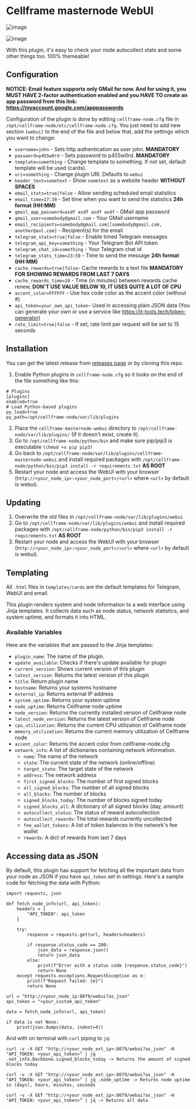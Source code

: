 # Cellframe masternode WebUI
![image](https://github.com/user-attachments/assets/6c311087-77bd-40aa-99fc-a42ca284a3f1)

![image](https://github.com/user-attachments/assets/22442c89-f47b-434a-b288-1039e9c867df)

With this plugin, it's easy to check your node autocollect stats and some other things too. 100% themeable!

## Configuration

**NOTICE: Email feature supports only GMail for now. And for using it, you MUST HAVE 2-factor authentication enabled and you HAVE TO create an app password from this link: https://myaccount.google.com/apppasswords**

Configuration of the plugin is done by editing `cellframe-node.cfg` file in `/opt/cellframe-node/etc/cellframe-node.cfg`. You just need to add new section `[webui]` to the end of the file and below that, add the settings which you want to change:

- `username=john` - Sets http authentication as user john. **MANDATORY**
- `password=p455w0rd` - Sets password to p455w0rd. **MANDATORY**  
- `template=something` - Change template to something. If not set, default template will be used (cards).
- `uri=something` - Change plugin URI. Defaults to `webui`
- `header_text=sometext` - Show `sometext` as a website header **WITHOUT SPACES**
- `email_stats=true|false` - Allow sending scheduled email statistics
- `email_time=17:39` - Set time when you want to send the statistics **24h format (HH:MM)**
- `gmail_app_password=asdf asdf asdf asdf` - GMail app password
- `gmail_user=somebody@gmail.com` - Your GMail username
- `email_recipients=somebody@gmail.com|[somebody@gmail.com, another@aol.com]` - Recipient(s) for the email
- `telegram_stats=true|false` - Enable timed Telegram messages
- `telegram_api_key=something` - Your Telegram Bot API token
- `telegram_chat_id=something` - Your Telegram chat id
- `telegram_stats_time=23:59` - Time to send the message **24h format (HH:MM)**
- `cache_rewards=true|false`- Cache rewards to a text file **MANDATORY FOR SHOWING REWARDS FROM LAST 7 DAYS**
- `cache_rewards_time=10` - Time (in minutes) between rewards cache renew, **DON'T USE VALUE BELOW 10, IT USES QUITE A LOT OF CPU**
- `accent_color=FFFFFF` - Use hex code color as the accent color (without #)
- `api_token=your_own_api_token`- Used in accessing plain JSON data (You can generate your own or use a service like https://it-tools.tech/token-generator)
- `rate_limit=true|false` - If set, rate limit per request will be set to 15 seconds

## Installation

You can get the latest release from [releases page](https://github.com/hyttmi/cellframe-masternode-webui/releases) or by cloning this repo.

1. Enable Python plugins in `cellframe-node.cfg` so it looks on the end of the file something like this:
```
# Plugins
[plugins]
enabled=true
# Load Python-based plugins
py_load=true
py_path=/opt/cellframe-node/var/lib/plugins

```
2. Place the `cellframe-masternode-webui` directory to `/opt/cellframe-node/var/lib/plugins/` (If it doesn't exist, create it).
3. Go to `/opt/cellframe-node/python/bin` and make sure pip/pip3 is executable `(chmod +x pip pip3)`
4. Go back to `/opt/cellframe-node/var/lib/plugins/cellframe-masternode-webui` and install required packages with `/opt/cellframe-node/python/bin/pip3 install -r requirements.txt` **AS ROOT**
5. Restart your node and access the WebUI with your browser (`http://<your_node_ip>:<your_node_port>/<url>` where `<url>` by default is webui).

## Updating

1. Overwrite the old files in `/opt/cellframe-node/var/lib/plugins/webui`
2. Go to `/opt/cellframe-node/var/lib/plugins/webui` and install required packages with `/opt/cellframe-node/python/bin/pip3 install -r requirements.txt` **AS ROOT**
3. Restart your node and access the WebUI with your browser (`http://<your_node_ip>:<your_node_port>/<url>` where `<url>` by default is webui).

## Templating

All `.html` files in `templates/cards` are the default templates for Telegram, WebUI and email.

This plugin renders system and node information to a web interface using Jinja templates. It collects data such as node status, network statistics, and system uptime, and formats it into HTML.

### Available Variables

Here are the variables that are passed to the Jinja templates:

- `plugin_name`: The name of the plugin.
- `update_available`: Checks if there's update available for plugin
- `current_version`: Shows current version of this plugin
- `latest_version`: Returns the latest version of this plugin
- `title`: Return plugin name
- `hostname`: Returns your systems hostname
- `external_ip`: Returns external IP address
- `system_uptime`: Returns your system uptime
- `node_uptime`: Returns Cellframe node uptime
- `node_version`: Returns the currently installed version of Cellframe node
- `latest_node_version`: Returns the latest version of Cellframe node
- `cpu_utilization`: Returns the current CPU utilization of Cellframe node
- `memory_utilization`: Returns the current memory utilization of Cellframe node
- `accent_color`: Returns the accent color from cellframe-node.cfg
- `network_info`: A list of dictionaries containing network information.
  - `name`: The name of the network
  - `state`: The current state of the network (online/offline)
  - `target_state`: The target state of the network
  - `address`: The network address
  - `first_signed_blocks`: The number of first signed blocks
  - `all_signed_blocks`: The number of all signed blocks
  - `all_blocks`: The number of blocks
  - `signed_blocks_today`: The number of blocks signed today
  - `signed_blocks_all`: A dictionary of all signed blocks (day, amount)
  - `autocollect_status`: The status of reward autocollection
  - `autocollect_rewards`: The total rewards currently uncollected
  - `fee_wallet_tokens`: A list of token balances in the network's fee wallet
  - `rewards`: A dict of rewards from last 7 days

## Accessing data as JSON
By default, this plugin has support for fetching all the important data from your node as JSON if you have `api_token` set in settings. Here's a sample code for fetching the data with Python:

```
import requests, json

def fetch_node_info(url, api_token):
    headers = {
        "API_TOKEN": api_token
    }

    try:
        response = requests.get(url, headers=headers)

        if response.status_code == 200:
            json_data = response.json()
            return json_data
        else:
            print(f"Error with a status code {response.status_code}")
            return None
    except requests.exceptions.RequestException as e:
        print(f"Request failed: {e}")
        return None

url = "http://<your_node_ip:8079/webui?as_json"
api_token = "<your_custom_api_token"

data = fetch_node_info(url, api_token)

if data is not None:
    print(json.dumps(data, indent=4))
```

And with on terminal with `curl` piping to `jq`:
```
curl -v -X GET "http://<your_node_ext_ip>:8079/webui?as_json" -H "API_TOKEN: <your_api_token>" | jq .net_info.Backbone.signed_blocks_today -> Returns the amount of signed blocks today
```

```
curl -v -X GET "http://<your_node_ext_ip>:8079/webui?as_json" -H "API_TOKEN: <your_api_token>" | jq .node_uptime -> Returns node uptime in (days), hours, minutes, seconds
```

```
curl -v -X GET "http://<your_node_ext_ip>:8079/webui?as_json" -H "API_TOKEN: <your_api_token>" | jq -> Returns all data
```




